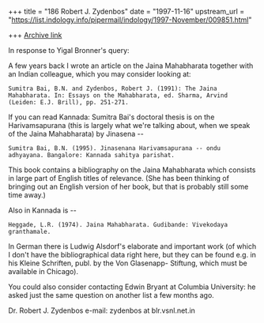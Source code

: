 +++
title = "186 Robert J. Zydenbos"
date = "1997-11-16"
upstream_url = "https://list.indology.info/pipermail/indology/1997-November/009851.html"

+++
[Archive link](https://list.indology.info/pipermail/indology/1997-November/009851.html)

In response to Yigal Bronner's query:

A few years back I wrote an article on the Jaina Mahabharata together
with an Indian colleague, which you may consider looking at:

    Sumitra Bai, B.N. and Zydenbos, Robert J. (1991): The Jaina
    Mahabharata. In: Essays on the Mahabharata, ed. Sharma, Arvind
    (Leiden: E.J. Brill), pp. 251-271.

If you can read Kannada: Sumitra Bai's doctoral thesis is on the
Harivamsapurana (this is largely what we're talking about, when we speak
of the Jaina Mahabharata) by Jinasena --

    Sumitra Bai, B.N. (1995). Jinasenana Harivamsapurana -- ondu
    adhyayana. Bangalore: Kannada sahitya parishat.

This book contains a bibliography on the Jaina Mahabharata which
consists in large part of English titles of relevance. (She has been
thinking of bringing out an English version of her book, but that is
probably still some time away.)

Also in Kannada is --

    Heggade, L.R. (1974). Jaina Mahabharata. Gudibande: Vivekodaya
    granthamale.

In German there is Ludwig Alsdorf's elaborate and important work (of
which I don't have the bibliographical data right here, but they can be
found e.g. in his Kleine Schriften, publ. by the Von Glasenapp-
Stiftung, which must be available in Chicago).

You could also consider contacting Edwin Bryant at Columbia University:
he asked just the same question on another list a few months ago.

Dr. Robert J. Zydenbos
e-mail: zydenbos at blr.vsnl.net.in



